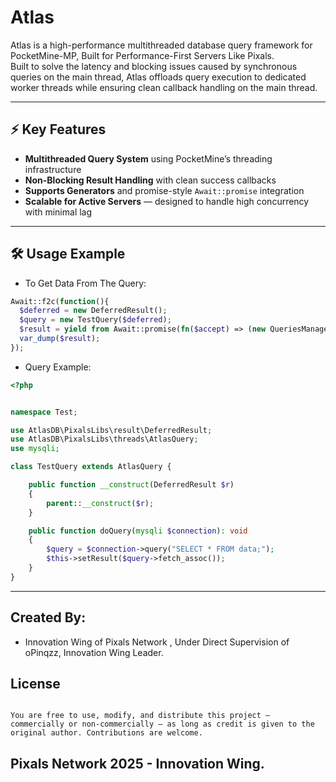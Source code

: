 # Atlas

Atlas is a high-performance multithreaded database query framework for PocketMine-MP, Built for Performance-First Servers Like Pixals.  
Built to solve the latency and blocking issues caused by synchronous queries on the main thread, Atlas offloads query execution to dedicated worker threads while ensuring clean callback handling on the main thread.

---

## ⚡ Key Features

- **Multithreaded Query System** using PocketMine’s threading infrastructure
- **Non-Blocking Result Handling** with clean success callbacks
- **Supports Generators** and promise-style `Await::promise` integration
- **Scalable for Active Servers** — designed to handle high concurrency with minimal lag

---

## 🛠️ Usage Example


- To Get Data From The Query:
```php
Await::f2c(function(){
  $deferred = new DeferredResult();
  $query = new TestQuery($deferred);
  $result = yield from Await::promise(fn($accept) => (new QueriesManager)->executeQuery($query, $accept));
  var_dump($result);
});
```


- Query Example:
```php
<?php


namespace Test;

use AtlasDB\PixalsLibs\result\DeferredResult;
use AtlasDB\PixalsLibs\threads\AtlasQuery;
use mysqli;

class TestQuery extends AtlasQuery {

    public function __construct(DeferredResult $r)
    {
        parent::__construct($r);
    }

    public function doQuery(mysqli $connection): void
    {
        $query = $connection->query("SELECT * FROM data;");
        $this->setResult($query->fetch_assoc());        
    }
}
```
---

## Created By:
- Innovation Wing of Pixals Network , Under Direct Supervision of oPinqzz, Innovation Wing Leader.

## License
```License: MIT with Attribution Requirement

You are free to use, modify, and distribute this project — commercially or non-commercially — as long as credit is given to the original author. Contributions are welcome.
```

## Pixals Network 2025 - Innovation Wing.

